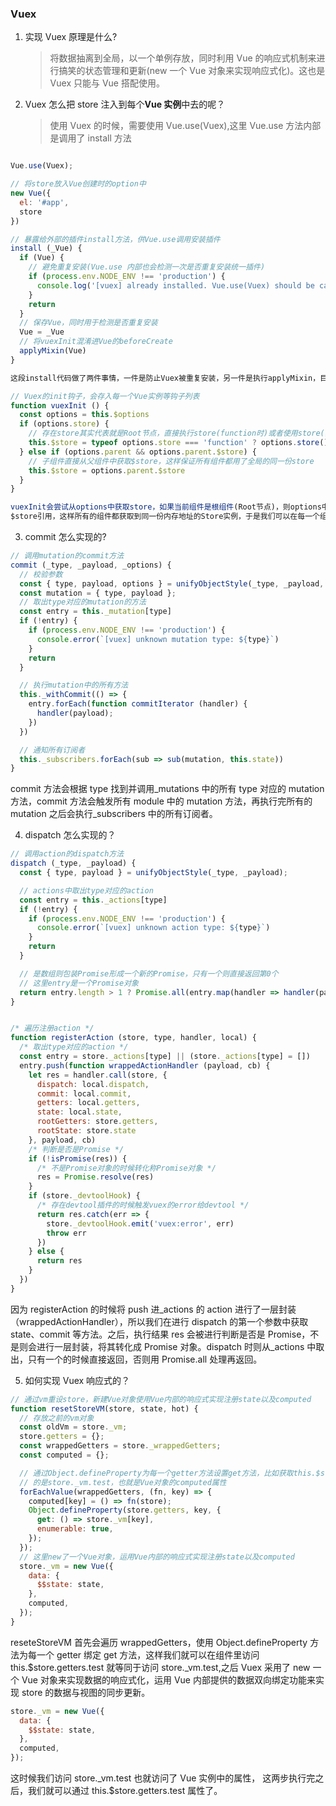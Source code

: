 ### Vuex

1. 实现 Vuex 原理是什么?

   > 将数据抽离到全局，以一个单例存放，同时利用 Vue 的响应式机制来进行搞笑的状态管理和更新(new 一个 Vue 对象来实现响应式化)。这也是 Vuex 只能与 Vue 搭配使用。

2. Vuex 怎么把 store 注入到每个**Vue 实例**中去的呢？
   > 使用 Vuex 的时候，需要使用 Vue.use(Vuex),这里 Vue.use 方法内部是调用了 install 方法

```javascript

Vue.use(Vuex);

// 将store放入Vue创建时的option中
new Vue({
  el: '#app',
  store
})

// 暴露给外部的插件install方法，供Vue.use调用安装插件
install (_Vue) {
  if (Vue) {
    // 避免重复安装(Vue.use 内部也会检测一次是否重复安装统一插件)
    if (process.env.NODE_ENV !== 'production') {
      console.log('[vuex] already installed. Vue.use(Vuex) should be called only once.')
    }
    return
  }
  // 保存Vue，同时用于检测是否重复安装
  Vue = _Vue
  // 将vuexInit混淆进Vue的beforeCreate
  applyMixin(Vue)
}

这段install代码做了两件事情，一件是防止Vuex被重复安装，另一件是执行applyMixin，目的是执行vuexInit方法初始化Vuex。

// Vuex的init钩子，会存入每一个Vue实例等钩子列表
function vuexInit () {
  const options = this.$options
  if (options.store) {
    // 存在store其实代表就是Root节点，直接执行store(function时)或者使用store(非function)
    this.$store = typeof options.store === 'function' ? options.store() : options.store
  } else if (options.parent && options.parent.$store) {
    // 子组件直接从父组件中获取$store，这样保证所有组件都用了全局的同一份store
    this.$store = options.parent.$store
  }
}

vuexInit会尝试从options中获取store，如果当前组件是根组件(Root节点)，则options中会存在store，直接获取赋值给$store即可。如果当前组件非根组件，则通过options中的parent获取父组件的
$store引用，这样所有的组件都获取到同一份内存地址的Store实例，于是我们可以在每一个组件中通过this.$store愉快的访问全局的Store实例了。
```

3. commit 怎么实现的?

```javascript
// 调用mutation的commit方法
commit (_type, _payload, _options) {
  // 校验参数
  const { type, payload, options } = unifyObjectStyle(_type, _payload, _options);
  const mutation = { type, payload };
  // 取出type对应的mutation的方法
  const entry = this._mutation[type]
  if (!entry) {
    if (process.env.NODE_ENV !== 'production') {
      console.error(`[vuex] unknown mutation type: ${type}`)
    }
    return
  }

  // 执行mutation中的所有方法
  this._withCommit(() => {
    entry.forEach(function commitIterator (handler) {
      handler(payload);
    })
  })

  // 通知所有订阅者
  this._subscribers.forEach(sub => sub(mutation, this.state))
}

```

commit 方法会根据 type 找到并调用\_mutations 中的所有 type 对应的 mutation 方法，commit 方法会触发所有 module 中的 mutation 方法，再执行完所有的 mutation 之后会执行\_subscribers 中的所有订阅者。

4. dispatch 怎么实现的？

```javascript
// 调用action的dispatch方法
dispatch (_type, _payload) {
  const { type, payload } = unifyObjectStyle(_type, _payload);

  // actions中取出type对应的action
  const entry = this._actions[type]
  if (!entry) {
    if (process.env.NODE_ENV !== 'production') {
      console.error(`[vuex] unknown action type: ${type}`)
    }
    return
  }

  // 是数组则包装Promise形成一个新的Promise，只有一个则直接返回第0个
  // 这里entry是一个Promise对象
  return entry.length > 1 ? Promise.all(entry.map(handler => handler(payload))) : entry[0](payload);
}


/* 遍历注册action */
function registerAction (store, type, handler, local) {
  /* 取出type对应的action */
  const entry = store._actions[type] || (store._actions[type] = [])
  entry.push(function wrappedActionHandler (payload, cb) {
    let res = handler.call(store, {
      dispatch: local.dispatch,
      commit: local.commit,
      getters: local.getters,
      state: local.state,
      rootGetters: store.getters,
      rootState: store.state
    }, payload, cb)
    /* 判断是否是Promise */
    if (!isPromise(res)) {
      /* 不是Promise对象的时候转化称Promise对象 */
      res = Promise.resolve(res)
    }
    if (store._devtoolHook) {
      /* 存在devtool插件的时候触发vuex的error给devtool */
      return res.catch(err => {
        store._devtoolHook.emit('vuex:error', err)
        throw err
      })
    } else {
      return res
    }
  })
}


```

因为 registerAction 的时候将 push 进\_actions 的 action 进行了一层封装（wrappedActionHandler），所以我们在进行 dispatch 的第一个参数中获取 state、commit 等方法。之后，执行结果 res 会被进行判断是否是 Promise，不是则会进行一层封装，将其转化成 Promise 对象。dispatch 时则从\_actions 中取出，只有一个的时候直接返回，否则用 Promise.all 处理再返回。

5. 如何实现 Vuex 响应式的？

```javascript
// 通过vm重设store，新建Vue对象使用Vue内部的响应式实现注册state以及computed
function resetStoreVM(store, state, hot) {
  // 存放之前的vm对象
  const oldVm = store._vm;
  store.getters = {};
  const wrappedGetters = store._wrappedGetters;
  const computed = {};

  // 通过Object.defineProperty为每一个getter方法设置get方法，比如获取this.$store.getters.test的时候获取
  // 的是store._vm.test，也就是Vue对象的computed属性
  forEachValue(wrappedGetters, (fn, key) => {
    computed[key] = () => fn(store);
    Object.defineProperty(store.getters, key, {
      get: () => store._vm[key],
      enumerable: true,
    });
  });
  // 这里new了一个Vue对象，运用Vue内部的响应式实现注册state以及computed
  store._vm = new Vue({
    data: {
      $$state: state,
    },
    computed,
  });
}
```

reseteStoreVM 首先会遍历 wrappedGetters，使用 Object.defineProperty 方法为每一个 getter 绑定 get 方法，这样我们就可以在组件里访问 this.$store.getters.test 就等同于访问 store.\_vm.test,之后 Vuex 采用了 new 一个 Vue 对象来实现数据的响应式化，运用 Vue 内部提供的数据双向绑定功能来实现 store 的数据与视图的同步更新。

```javascript
store._vm = new Vue({
  data: {
    $$state: state,
  },
  computed,
});
```

这时候我们访问 store.\_vm.test 也就访问了 Vue 实例中的属性，
这两步执行完之后，我们就可以通过 this.$store.getters.test 属性了。
